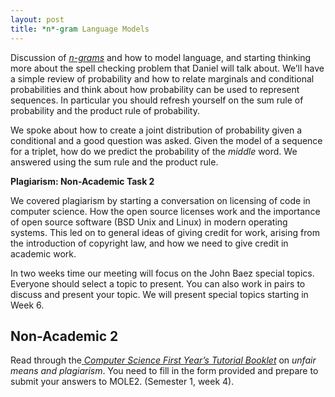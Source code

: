 ```yaml
---
layout: post
title: *n*-gram Language Models
---
```


Discussion of [*n-grams*](http://en.wikipedia.org/wiki/N-gram) and how
to model language, and starting thinking more about the spell checking
problem that Daniel will talk about. We’ll have a simple review of
probability and how to relate marginals and conditional probabilities
and think about how probability can be used to represent sequences. In
particular you should refresh yourself on the sum rule of probability
and the product rule of probability.

We spoke about how to create a joint distribution of probability given a
conditional and a good question was asked. Given the model of a sequence
for a triplet, how do we predict the probability of the *middle* word.
We answered using the sum rule and the product rule.

**Plagiarism: Non-Academic Task 2**

We covered plagiarism by starting a conversation on licensing of code in
computer science. How the open source licenses work and the importance
of open source software (BSD Unix and Linux) in modern operating
systems. This led on to general ideas of giving credit for work, arising
from the introduction of copyright law, and how we need to give credit
in academic work.

In two weeks time our meeting will focus on the John Baez special
topics. Everyone should select a topic to present. You can also work in
pairs to discuss and present your topic. We will present special topics
starting in Week 6.


Non-Academic 2
--------------

Read through the[ *Computer Science First Year’s Tutorial
Booklet*](http://www.dcs.shef.ac.uk/intranet/teaching/public/tutorials/level1/firstyeartutorials.pdf)
on *unfair means and plagiarism*. You need to fill in the form provided
and prepare to submit your answers to MOLE2. (Semester 1, week 4).


